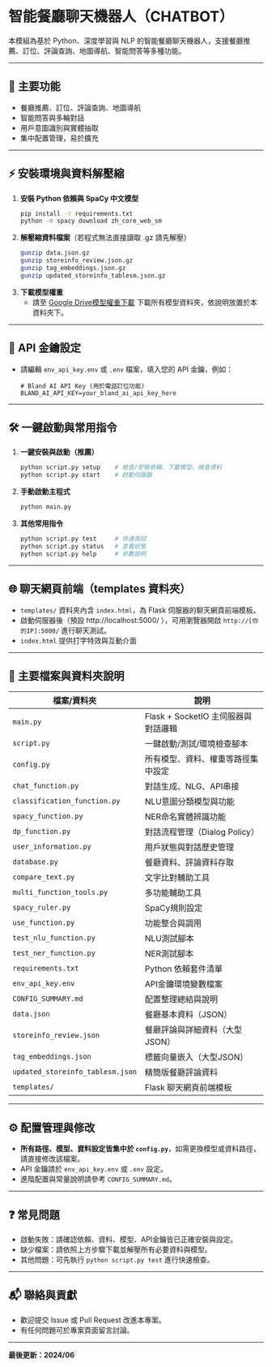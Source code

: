 # 智能餐廳聊天機器人（CHATBOT）

本模組為基於 Python、深度學習與 NLP 的智能餐廳聊天機器人，支援餐廳推薦、訂位、評論查詢、地圖導航、智能問答等多種功能。

---

## 🚀 主要功能
- 餐廳推薦、訂位、評論查詢、地圖導航
- 智能問答與多輪對話
- 用戶意圖識別與實體抽取
- 集中配置管理，易於擴充

---

## ⚡ 安裝環境與資料解壓縮

1. **安裝 Python 依賴與 SpaCy 中文模型**
   ```bash
   pip install -r requirements.txt
   python -m spacy download zh_core_web_sm
   ```
2. **解壓縮資料檔案**（若程式無法直接讀取 .gz 請先解壓）
   ```bash
   gunzip data.json.gz
   gunzip storeinfo_review.json.gz
   gunzip tag_embeddings.json.gz
   gunzip updated_storeinfo_tablesm.json.gz
   ```
3. **下載模型權重**
   - 請至 [Google Drive模型權重下載](https://drive.google.com/drive/folders/1xt2j6hwjhCDhpAqlXl1bVf1dRDx-EIxc?usp=sharing) 下載所有模型資料夾，依說明放置於本資料夾下。

---

## 🔑 API 金鑰設定

- 請編輯 `env_api_key.env` 或 `.env` 檔案，填入您的 API 金鑰，例如：
  ```env
  # Bland AI API Key (用於電話訂位功能)
  BLAND_AI_API_KEY=your_bland_ai_api_key_here
  ```

---

## 🛠️ 一鍵啟動與常用指令

1. **一鍵安裝與啟動（推薦）**
   ```bash
   python script.py setup    # 檢查/安裝依賴、下載模型、檢查資料
   python script.py start    # 啟動伺服器
   ```
2. **手動啟動主程式**
   ```bash
   python main.py
   ```
3. **其他常用指令**
   ```bash
   python script.py test     # 快速測試
   python script.py status   # 查看狀態
   python script.py help     # 參數說明
   ```

---

## 🌐 聊天網頁前端（templates 資料夾）

- `templates/` 資料夾內含 `index.html`，為 Flask 伺服器的聊天網頁前端模板。
- 啟動伺服器後（預設 http://localhost:5000/ ），可用瀏覽器開啟 `http://[你的IP]:5000/` 進行聊天測試。
- `index.html` 提供打字特效與互動介面

---

## 📁 主要檔案與資料夾說明

| 檔案/資料夾                | 說明                                   |
|----------------------------|----------------------------------------|
| `main.py`                  | Flask + SocketIO 主伺服器與對話邏輯    |
| `script.py`                | 一鍵啟動/測試/環境檢查腳本             |
| `config.py`                | 所有模型、資料、權重等路徑集中設定      |
| `chat_function.py`         | 對話生成、NLG、API串接                 |
| `classification_function.py`| NLU意圖分類模型與功能                  |
| `spacy_function.py`        | NER命名實體辨識功能                    |
| `dp_function.py`           | 對話流程管理（Dialog Policy）           |
| `user_information.py`      | 用戶狀態與對話歷史管理                 |
| `database.py`              | 餐廳資料、評論資料存取                 |
| `compare_text.py`          | 文字比對輔助工具                       |
| `multi_function_tools.py`  | 多功能輔助工具                         |
| `spacy_ruler.py`           | SpaCy規則設定                          |
| `use_function.py`          | 功能整合與調用                         |
| `test_nlu_function.py`     | NLU測試腳本                            |
| `test_ner_function.py`     | NER測試腳本                            |
| `requirements.txt`         | Python 依賴套件清單                    |
| `env_api_key.env`          | API金鑰環境變數檔案                     |
| `CONFIG_SUMMARY.md`        | 配置整理總結與說明                     |
| `data.json`                | 餐廳基本資料（JSON）                   |
| `storeinfo_review.json`    | 餐廳評論與詳細資料（大型JSON）         |
| `tag_embeddings.json`      | 標籤向量嵌入（大型JSON）               |
| `updated_storeinfo_tablesm.json` | 精簡版餐廳評論資料             |
| `templates/`               | Flask 聊天網頁前端模板                  |

---

## ⚙️ 配置管理與修改
- **所有路徑、模型、資料設定皆集中於 `config.py`**，如需更換模型或資料路徑，請直接修改該檔案。
- API 金鑰請於 `env_api_key.env` 或 `.env` 設定。
- 進階配置與常量說明請參考 `CONFIG_SUMMARY.md`。

---

## ❓ 常見問題
- 啟動失敗：請確認依賴、資料、模型、API金鑰皆已正確安裝與設定。
- 缺少檔案：請依照上方步驟下載並解壓所有必要資料與模型。
- 其他問題：可先執行 `python script.py test` 進行快速檢查。

---

## 📬 聯絡與貢獻
- 歡迎提交 Issue 或 Pull Request 改進本專案。
- 有任何問題可於專案頁面留言討論。

---

**最後更新：2024/06**
